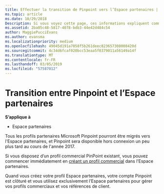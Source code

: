```yaml
---
title: Effectuer la transition de Pinpoint vers l’Espace partenaires | Espace partenaires
ms.topic: article
ms.date: 10/29/2018
Description: Si vous voyez cette page, ces informations expliquent comment effectuer une transition de Pinpoint vers l’Espace partenaires.
ms.assetid: 2ba05c48-5817-4078-bdb3-44e42d484c54
author: MaggiePucciEvans
ms.author: evansma
ms.localizationpriority: medium
ms.openlocfilehash: 49045d191a7058f5b261deec823657308008420d
ms.sourcegitcommit: 4c34d6fcaf020bcc53eaa5f0379011a56149a14f
ms.translationtype: MT
ms.contentlocale: fr-FR
ms.lasthandoff: 03/05/2019
ms.locfileid: "57587012"
---
```

# <a name="transition-from-pinpoint-to-partner-center"></a>Transition entre Pinpoint et l’Espace partenaires

**S’applique à**

-  Espace partenaires

Tous les profils partenaires Microsoft Pinpoint pourront être migrés vers l'Espace partenaires, et Pinpoint sera disponible hors connexion un peu plus tard au cours de l'année 2017. 

Si vous disposez d’un profil commercial PinPoint existant, vous pouvez commencer immédiatement en [créant un profil commercial](create-a-marketing-profile.md) dans l’Espace partenaires.

Quand vous créez votre profil Espace partenaires, votre compte Pinpoint est clôturé et vous utilisez exclusivement l’Espace partenaires pour gérer vos profils commerciaux et vos références de client.